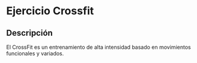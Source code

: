 # Ejercicio Crossfit

## Descripción
El CrossFit es un entrenamiento de alta intensidad basado en movimientos funcionales y variados.
